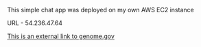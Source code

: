 This simple chat app was deployed on my own AWS EC2 instance


 URL - 54.236.47.64

[This is an external link to genome.gov](https://www.genome.gov/)
